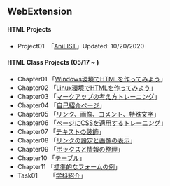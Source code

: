 ## **WebExtension**
#### **HTML Projects**
- Project01 &nbsp;「[AniLIST](WebExtension/Project01/index.html)」Updated: 10/20/2020
#### **HTML Class Projects** (05/17 ~ )
- Chapter01 「[Windows環境でHTMLを作ってみよう](WebExtension/chapter01/ch01-firsthtml-win.html)」
- Chapter02 「[Linux環境でHTMLを作ってみよう](WebExtension/chapter02/ch02-firsthtml-linux.html)」
- Chapter03 「[マークアップの考え方トレーニング](WebExtension/chapter03/ch03-markuptag1.html)」
- Chapter04 「[自己紹介ページ](WebExtension/chapter04/ch04-markuptag1.html)」
- Chapter05 「[リンク、画像、コメント、特殊文字](WebExtension/chapter05/ch05-markuptag2.html)」
- Chapter06 「[ページにCSSを適用するトレーニング](WebExtension/chapter06/index.html)」
- Chapter07 「[テキストの装飾](WebExtension/chapter07/ch07-fontsytle.html)」  
- Chapter08 「[リンクの設定と画像の表示](WebExtension/chapter08/ch08-linkimg.html)」
- Chapter09 「[ボックスと情報の整理](WebExtension/chapter09/ch09-boxcss.html)」
- Chapter10 「[テーブル](WebExtension/chapter10/ch10-table.html)」
- Chapter11 「[標準的なフォームの例](WebExtension/chapter11/ch11-form.html)」
- Task01&nbsp; &nbsp; &nbsp; &nbsp;「[学科紹介](WebExtension/task01/)」
